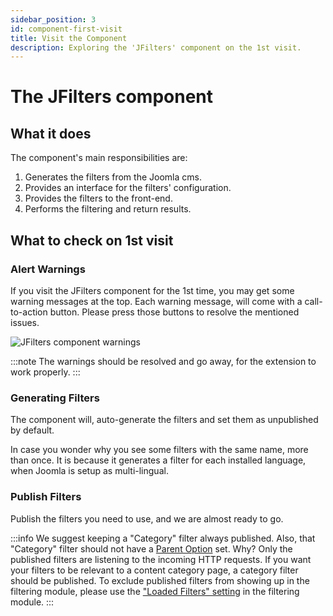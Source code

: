 ```yaml
---
sidebar_position: 3
id: component-first-visit
title: Visit the Component
description: Exploring the 'JFilters' component on the 1st visit.
---
```


# The JFilters component

## What it does
The component's main responsibilities are:
1. Generates the filters from the Joomla cms.
2. Provides an interface for the filters' configuration.
3. Provides the filters to the front-end.
4. Performs the filtering and return results.

## What to check on 1st visit

### Alert Warnings
If you visit the JFilters component for the 1st time, you may get some warning messages at the top. 
Each warning message, will come with a call-to-action button. Please press those buttons to resolve the mentioned issues.

![JFilters component warnings](/img/getting-started/component-warnings.png)

:::note
The warnings should be resolved and go away, for the extension to work properly.
:::

### Generating Filters
The component will, auto-generate the filters and set them as unpublished by default.

In case you wonder why you see some filters with the same name, more than once. 
It is because it generates a filter for each installed language, when Joomla is setup as multi-lingual.

### Publish Filters
Publish the filters you need to use, and we are almost ready to go.

:::info
We suggest keeping a "Category" filter always published. Also, that "Category" filter should not have a [Parent Option](https://docs.blue-coder.com/jfilters/component/filter-config/tree#parent-option) set.
Why? Only the published filters are listening to the incoming HTTP requests. If you want your filters to be relevant to a content category page, a category filter should be published.
To exclude published filters from showing up in the filtering module, please use the ["Loaded Filters" setting](https://docs.blue-coder.com/jfilters/getting-started/filtering-module#setup) in the filtering module.
:::

